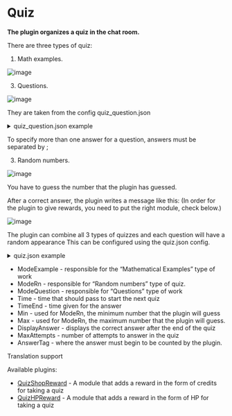# Quiz
**The plugin organizes a quiz in the chat room.**

There are three types of quiz:
1) Math examples.
   
![image](https://github.com/Stimayk/Quiz/assets/51941742/25f6d479-08d8-47c8-8027-a538549487e4)

3) Questions.
   
![image](https://github.com/Stimayk/Quiz/assets/51941742/54ecf8fa-5646-4631-ac0b-f930bb9db283)

They are taken from the config quiz_question.json
<details>
<summary>quiz_question.json example</summary>

```
{
  "1": {
    "QuestionText": "[История] В каком году произошел взрыв ЧАЭС?",
    "Answer": "1986;1986г"
  },
  "2": {
    "QuestionText": "[Астрономия] Сколько планет в солнечной системе?",
    "Answer": "8;восемь"
  },
  "3": {
    "QuestionText": "[Mirage] Сколько всего ПАЛЬМ на точке А?",
    "Answer": "3"
  },
  "4": {
    "QuestionText": "[Mirage] Сколько ОКОН в А Паласах?",
    "Answer": "7"
  },
  "5": {
    "QuestionText": "[Mirage] Сколько всего графити буквой B, на карте?",
    "Answer": "8"
  }
}
```
</details>

To specify more than one answer for a question, answers must be separated by ;

3) Random numbers.
   
![image](https://github.com/Stimayk/Quiz/assets/51941742/1f502931-b806-40a2-b302-d8bf4f4dfd74)

You have to guess the number that the plugin has guessed.

After a correct answer, the plugin writes a message like this:
(In order for the plugin to give rewards, you need to put the right module, check below.)

![image](https://github.com/Stimayk/Quiz/assets/51941742/6725288d-1611-4e68-b7a5-9730c232e446)

The plugin can combine all 3 types of quizzes and each question will have a random appearance
This can be configured using the quiz.json config.

<details>
<summary>quiz.json example</summary>

```
{
  "ModeExample": true,
  "ModeRn": true,
  "ModeQuestion": true,
  "Time": 30.0,
  "TimeEnd": 15.0,
  "Min": 1,
  "Max": 100,
  "DisplayAnswer": true,
  "MaxAttempts": 3,
  "AnswerTag": "/"
}
```
</details>

+ ModeExample - responsible for the “Mathematical Examples” type of work
+ ModeRn - responsible for “Random numbers” type of quiz.
+ ModeQuestion - responsible for “Questions” type of work
+ Time - time that should pass to start the next quiz
+ TimeEnd - time given for the answer
+ Min - used for ModeRn, the minimum number that the plugin will guess
+ Max - used for ModeRn, the maximum number that the plugin will guess.
+ DisplayAnswer - displays the correct answer after the end of the quiz
+ MaxAttempts - number of attempts to answer in the quiz
+ AnswerTag - where the answer must begin to be counted by the plugin.

Translation support

Available plugins:

+ [QuizShopReward](https://github.com/Stimayk/QuizShopReward) - A module that adds a reward in the form of credits for taking a quiz
+ [QuizHPReward](https://github.com/Stimayk/QuizHPReward) - A module that adds a reward in the form of HP for taking a quiz
